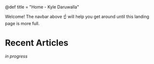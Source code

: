 @def title = "Home - Kyle Daruwalla"

Welcome! The navbar above ☝️ will help you get around until this landing page is more full.

# Recent Articles

_in progress_